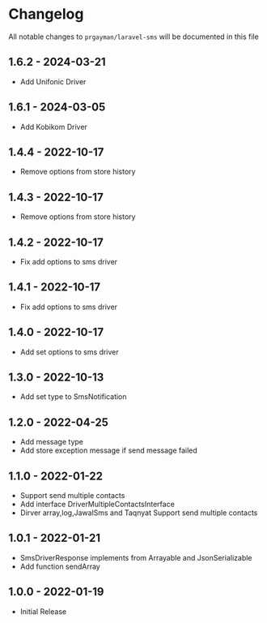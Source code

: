 # Changelog

All notable changes to `prgayman/laravel-sms` will be documented in this file

## 1.6.2 - 2024-03-21

-   Add Unifonic Driver

## 1.6.1 - 2024-03-05

-   Add Kobikom Driver

## 1.4.4 - 2022-10-17

-   Remove options from store history

## 1.4.3 - 2022-10-17

-   Remove options from store history

## 1.4.2 - 2022-10-17

-   Fix add options to sms driver

## 1.4.1 - 2022-10-17

-   Fix add options to sms driver

## 1.4.0 - 2022-10-17

-   Add set options to sms driver

## 1.3.0 - 2022-10-13

-   Add set type to SmsNotification

## 1.2.0 - 2022-04-25

-   Add message type
-   Add store exception message if send message failed

## 1.1.0 - 2022-01-22

-   Support send multiple contacts
-   Add interface DriverMultipleContactsInterface
-   Dirver array,log,JawalSms and Taqnyat Support send multiple contacts

## 1.0.1 - 2022-01-21

-   SmsDriverResponse implements from Arrayable and JsonSerializable
-   Add function sendArray

## 1.0.0 - 2022-01-19

-   Initial Release

